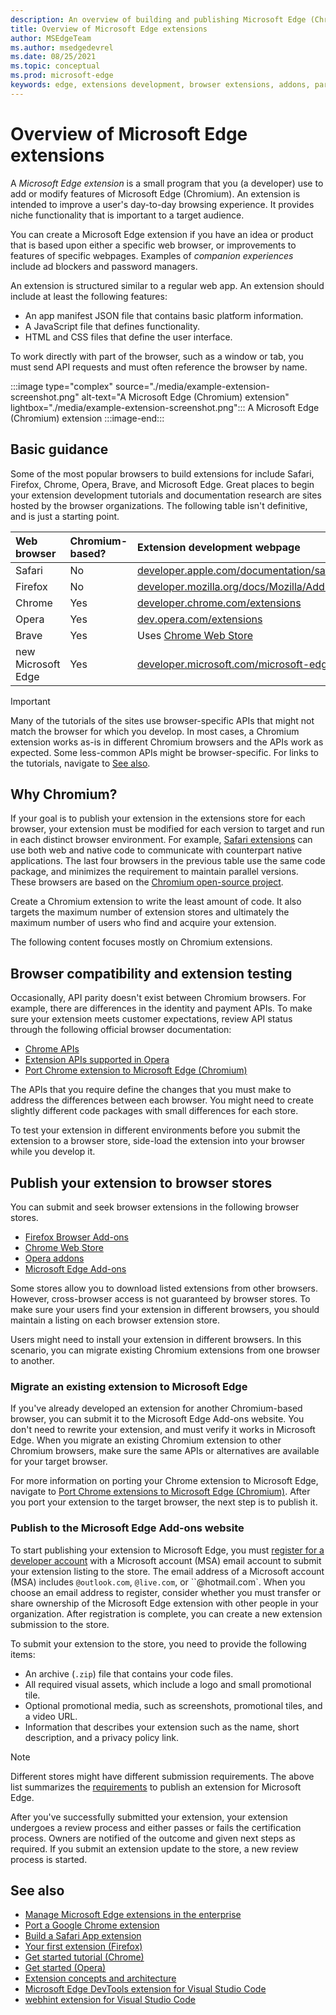 ```yaml
---
description: An overview of building and publishing Microsoft Edge (Chromium) Extensions.
title: Overview of Microsoft Edge extensions
author: MSEdgeTeam
ms.author: msedgedevrel
ms.date: 08/25/2021
ms.topic: conceptual
ms.prod: microsoft-edge
keywords: edge, extensions development, browser extensions, addons, partner center, developer, chromium extensions
---
```

# Overview of Microsoft Edge extensions

A _Microsoft Edge extension_ is a small program that you (a developer) use to add or modify features of Microsoft Edge (Chromium).  An extension is intended to improve a user's day-to-day browsing experience.  It provides niche functionality that is important to a target audience.  

You can create a Microsoft Edge extension if you have an idea or product that is based upon either a specific web browser, or improvements to features of specific webpages.  Examples of _companion experiences_ include ad blockers and password managers.

An extension is structured similar to a regular web app.  An extension should include at least the following features:

*   An app manifest JSON file that contains basic platform information.
*   A JavaScript file that defines functionality.
*   HTML and CSS files that define the user interface.

To work directly with part of the browser, such as a window or tab, you must send API requests and must often reference the browser by name.

:::image type="complex" source="./media/example-extension-screenshot.png" alt-text="A Microsoft Edge (Chromium) extension" lightbox="./media/example-extension-screenshot.png":::
  A Microsoft Edge (Chromium) extension
:::image-end:::


<!-- ====================================================================== -->
## Basic guidance

Some of the most popular browsers to build extensions for include Safari, Firefox, Chrome, Opera, Brave, and Microsoft Edge.  Great places to begin your extension development tutorials and documentation research are sites hosted by the browser organizations.  The following table isn't definitive, and is just a starting point.

| Web browser | Chromium-based? | Extension development webpage |  
|:--- |:--- |:--- |  
| Safari | No | [developer.apple.com/documentation/safariservices/safari_app_extensions][AppleDeveloperSafariservicesAppExtensions] |  
| Firefox | No | [developer.mozilla.org/docs/Mozilla/Add-ons/WebExtensions][MDNWebextensions] |  
| Chrome | Yes | [developer.chrome.com/extensions][ChromeDeveloperExtensions] |  
| Opera | Yes | [dev.opera.com/extensions][OperaDevExtensions] |  
| Brave | Yes | Uses [Chrome Web Store][GoogleChromeWebstoreCategoryExtensions] |  
| new Microsoft Edge | Yes | [developer.microsoft.com/microsoft-edge/extensions][MicrosoftDeveloperEdgeExtensions] |  

> [!IMPORTANT]
> Many of the tutorials of the sites use browser-specific APIs that might not match the browser for which you develop.  In most cases, a Chromium extension works as-is in different Chromium browsers and the APIs work as expected.  Some less-common APIs might be browser-specific.  For links to the tutorials, navigate to [See also](#see-also).  


<!-- ====================================================================== -->
## Why Chromium?  

If your goal is to publish your extension in the extensions store for each browser, your extension must be modified for each version to target and run in each distinct browser environment.  For example, [Safari extensions][AppleDeveloperSafariservicesAppExtensions] can use both web and native code to communicate with counterpart native applications.  The last four browsers in the previous table use the same code package, and minimizes the requirement to maintain parallel versions.  These browsers are based on the [Chromium open-source project][ChromiumHome].  

Create a Chromium extension to write the least amount of code.  It also targets the maximum number of extension stores and ultimately the maximum number of users who find and acquire your extension.  

The following content focuses mostly on Chromium extensions.  


<!-- ====================================================================== -->
## Browser compatibility and extension testing  

Occasionally, API parity doesn't exist between Chromium browsers.  For example, there are differences in the identity and payment APIs.  To make sure your extension meets customer expectations, review API status through the following official browser documentation:

*   [Chrome APIs][ChromeDeveloperExtensionsApiIndex]  
*   [Extension APIs supported in Opera][OperaDevExtensionsApis]  
*   [Port Chrome extension to Microsoft Edge (Chromium)][ExtensionsChromiumDeveloperGuidePortChrome]  
    
The APIs that you require define the changes that you must make to address the differences between each browser.  You might need to create slightly different code packages with small differences for each store.  

To test your extension in different environments before you submit the extension to a browser store, side-load the extension into your browser while you develop it.


<!-- ====================================================================== -->
## Publish your extension to browser stores  

You can submit and seek browser extensions in the following browser stores.  

*   [Firefox Browser Add-ons][MozillaAddonsFirefoxExtensions]  
*   [Chrome Web Store][GoogleChromeWebstoreCategoryExtensions]  
*   [Opera addons][OperaAddonsExtensions]  
*   [Microsoft Edge Add-ons][MicrosoftEdgeAddonsCategoryExtensions]  

Some stores allow you to download listed extensions from other browsers.  However, cross-browser access is not guaranteed by browser stores.  To make sure your users find your extension in different browsers, you should maintain a listing on each browser extension store.  

Users might need to install your extension in different browsers. In this scenario, you can migrate existing Chromium extensions from one browser to another.  

### Migrate an existing extension to Microsoft Edge  

If you've already developed an extension for another Chromium-based browser, you can submit it to the Microsoft Edge Add-ons website. You don't need to rewrite your extension, and must verify it works in Microsoft Edge.  When you migrate an existing Chromium extension to other Chromium browsers, make sure the same APIs or alternatives are available for your target browser.

For more information on porting your Chrome extension to Microsoft Edge, navigate to [Port Chrome extensions to Microsoft Edge (Chromium)][ExtensionsChromiumDeveloperGuidePortChrome]. After you port your extension to the target browser, the next step is to publish it.  

### Publish to the Microsoft Edge Add-ons website

To start publishing your extension to Microsoft Edge, you must [register for a developer account][MicrosoftDeveloperRegistration] with a Microsoft account (MSA) email account to submit your extension listing to the store.  The email address of a Microsoft account (MSA) includes `@outlook.com`, `@live.com`, or ``@hotmail.com`.  When you choose an email address to register, consider whether you must transfer or share ownership of the Microsoft Edge extension with other people in your organization.  After registration is complete, you can create a new extension submission to the store.

To submit your extension to the store, you need to provide the following items:

*   An archive \(`.zip`\) file that contains your code files.  
*   All required visual assets, which include a logo and small promotional tile.  
*   Optional promotional media, such as screenshots, promotional tiles, and a video URL.  
*   Information that describes your extension such as the name, short description, and a privacy policy link.  

> [!NOTE]
> Different stores might have different submission requirements.  The above list summarizes the [requirements][ExtensionsChromiumPublish] to publish an extension for Microsoft Edge.  

After you've successfully submitted your extension, your extension undergoes a review process and either passes or fails the certification process.  Owners are notified of the outcome and given next steps as required.  If you submit an extension update to the store, a new review process is started.  


<!-- ====================================================================== -->
## See also  

*  [Manage Microsoft Edge extensions in the enterprise][ManageExtensionsEnterprise]
*  [Port a Google Chrome extension][ExtensionworkshopPorting]  
*  [Build a Safari App extension][AppleDeveloperSafariservicesAppExtensionsBuilding]  
*  [Your first extension (Firefox)][MDNWebextensionsYourFirst]  
*  [Get started tutorial (Chrome)][ChromeDeveloperExtensionsGetstarted]  
*  [Get started (Opera)][OperaDevExtensionsGettingStarted]  
*  [Extension concepts and architecture][ExtensionsChromiumGettingStartedIndex]  
*  [Microsoft Edge DevTools extension for Visual Studio Code][EdgeDevToolsVSCode]
*  [webhint extension for Visual Studio Code][WebhintVSCode]


<!-- ====================================================================== -->
<!-- links -->  
[ExtensionsChromiumDeveloperGuidePortChrome]: ./developer-guide/port-chrome-extension.md "Port a Chrome extension to Microsoft Edge | Microsoft Docs"  
[ExtensionsChromiumGettingStartedIndex]: ./getting-started/index.md "Extension concepts and architecture | Microsoft Docs"  
[ExtensionsChromiumPublish]: ./publish/publish-extension.md "Publish a Microsoft Edge extension | Microsoft Docs"  
[EdgeDevToolsVSCode]: ../visual-studio-code/microsoft-edge-devtools-extension.md "Microsoft Edge DevTools extension for Visual Studio Code | Microsoft Docs"
[WebhintVSCode]: ../visual-studio-code/webhint.md "webhint extension for Visual Studio Code | Microsoft Docs"
<!-- external links -->
[ManageExtensionsEnterprise]: /deployedge/microsoft-edge-manage-extensions.md "Manage Microsoft Edge extensions in the enterprise | Microsoft Edge Enterprise docs"
[MicrosoftDeveloperEdgeExtensions]: https://developer.microsoft.com/microsoft-edge/extensions "Develop extensions for Microsoft Edge | Microsoft Developer"  
[MicrosoftDeveloperRegistration]: https://developer.microsoft.com/registration "Partner Center | Microsoft Developer"  

[MicrosoftEdgeAddonsCategoryExtensions]: https://microsoftedge.microsoft.com/addons/category/Edge-Extensions "Extensions for Microsoft Edge | Microsoft Edge"  

[AppleDeveloperSafariservicesAppExtensions]: https://developer.apple.com/documentation/safariservices/safari_app_extensions "Safari App Extensions | Apple Developer"  
[AppleDeveloperSafariservicesAppExtensionsBuilding]: https://developer.apple.com/documentation/safariservices/safari_app_extensions/building_a_safari_app_extension "Building a Safari App Extension | Apple Developer"  

[ChromeDeveloperExtensions]: https://developer.chrome.com/extensions "What are extensions? | Chrome Developer"  
[ChromeDeveloperExtensionsApiIndex]: https://developer.chrome.com/extensions/api_index "Chrome APIs | Chrome Developer"  
[ChromeDeveloperExtensionsGetstarted]: https://developer.chrome.com/extensions/getstarted "Getting Started Tutorial | Chrome Developer"  

[ChromiumHome]: https://www.chromium.org/Home "Chromium"  

[ExtensionworkshopPorting]: https://extensionworkshop.com/documentation/develop/porting-a-google-chrome-extension "Porting a Google Chrome extension | Extension Workshop"  

[GoogleChromeWebstoreCategoryExtensions]: https://chrome.google.com/webstore/category/extensions "Extensions | Chrome Web Store"  

[MDNWebextensions]: https://developer.mozilla.org/docs/Mozilla/Add-ons/WebExtensions "Browser Extensions | MDN"  
[MDNWebextensionsYourFirst]: https://developer.mozilla.org/docs/Mozilla/Add-ons/WebExtensions/Your_first_WebExtension "Your first extension | MDN"  

[MozillaAddonsFirefoxExtensions]: https://addons.mozilla.org/firefox/extensions "Extensions | Add-ons for Firefox"  

[OperaAddonsExtensions]: https://addons.opera.com/extensions "Extensions | Opera Addons"  

[OperaDevExtensions]: https://dev.opera.com/extensions "Extensions Documentation | Dev. Opera"  
[OperaDevExtensionsApis]: https://dev.opera.com/extensions/apis "Extension APIs Supported in Opera | Dev. Opera"  
[OperaDevExtensionsGettingStarted]: https://dev.opera.com/extensions/getting-started "Getting Started | Dev. Opera"  
